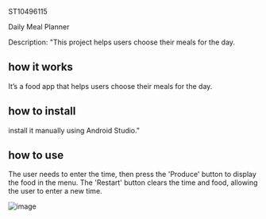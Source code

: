 ST10496115


Daily Meal Planner 

Description:
"This project helps users choose their meals for the day.


## how it works
It’s a food app that helps users choose their meals for the day.
## how to install
 install it manually using Android Studio."
## how to use
The user needs to enter the time, then press the 'Produce' button to display the food in the menu. The 'Restart' button clears the time and food, allowing the user to enter a new time.

![image](https://github.com/user-attachments/assets/e53750f0-86a3-48ac-8427-550a9da27c6b)
